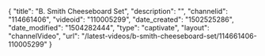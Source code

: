 {
    "title": "B. Smith Cheeseboard Set",
    "description": "",
    "channelid": "114661406",
    "videoid": "110005299",
    "date_created": "1502525286",
    "date_modified": "1504282444",
    "type": "captivate",
    "layout": "channelVideo",
    "url": "\/latest-videos\/b-smith-cheeseboard-set\/114661406-110005299"
}